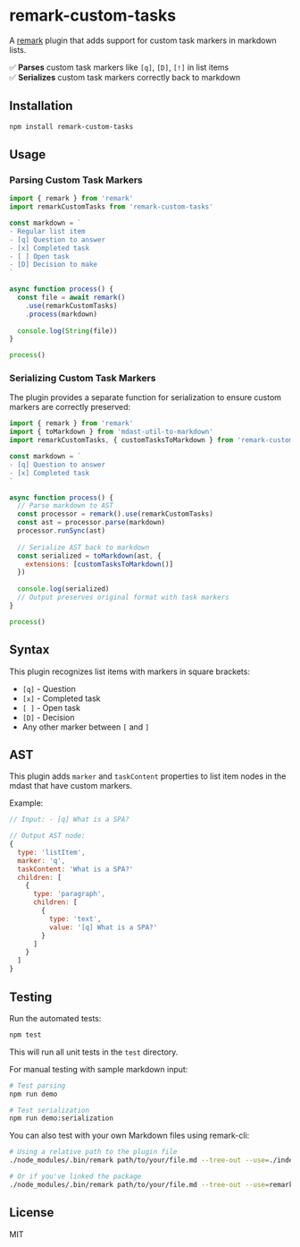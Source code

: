 # remark-custom-tasks

A [remark](https://github.com/remarkjs/remark) plugin that adds support for custom task markers in markdown lists.

✅ **Parses** custom task markers like `[q]`, `[D]`, `[!]` in list items  
✅ **Serializes** custom task markers correctly back to markdown

## Installation

```bash
npm install remark-custom-tasks
```

## Usage

### Parsing Custom Task Markers

```js
import { remark } from 'remark'
import remarkCustomTasks from 'remark-custom-tasks'

const markdown = `
- Regular list item
- [q] Question to answer
- [x] Completed task
- [ ] Open task
- [D] Decision to make
`

async function process() {
  const file = await remark()
    .use(remarkCustomTasks)
    .process(markdown)
    
  console.log(String(file))
}

process()
```

### Serializing Custom Task Markers

The plugin provides a separate function for serialization to ensure custom markers are correctly preserved:

```js
import { remark } from 'remark'
import { toMarkdown } from 'mdast-util-to-markdown'
import remarkCustomTasks, { customTasksToMarkdown } from 'remark-custom-tasks'

const markdown = `
- [q] Question to answer
- [x] Completed task
`

async function process() {
  // Parse markdown to AST
  const processor = remark().use(remarkCustomTasks)
  const ast = processor.parse(markdown)
  processor.runSync(ast)
  
  // Serialize AST back to markdown
  const serialized = toMarkdown(ast, {
    extensions: [customTasksToMarkdown()]
  })
  
  console.log(serialized)
  // Output preserves original format with task markers
}

process()
```

## Syntax

This plugin recognizes list items with markers in square brackets:

- `[q]` - Question
- `[x]` - Completed task
- `[ ]` - Open task
- `[D]` - Decision
- Any other marker between `[` and `]`

## AST

This plugin adds `marker` and `taskContent` properties to list item nodes in the mdast that have custom markers.

Example:

```js
// Input: - [q] What is a SPA?

// Output AST node:
{
  type: 'listItem',
  marker: 'q',
  taskContent: 'What is a SPA?'
  children: [
    {
      type: 'paragraph',
      children: [
        {
          type: 'text',
          value: '[q] What is a SPA?'
        }
      ]
    }
  ]
}
```

## Testing

Run the automated tests:

```bash
npm test
```

This will run all unit tests in the `test` directory.

For manual testing with sample markdown input:

```bash
# Test parsing
npm run demo

# Test serialization
npm run demo:serialization
```

You can also test with your own Markdown files using remark-cli:

```bash
# Using a relative path to the plugin file
./node_modules/.bin/remark path/to/your/file.md --tree-out --use=./index.js

# Or if you've linked the package
./node_modules/.bin/remark path/to/your/file.md --tree-out --use=remark-custom-tasks
```

## License

MIT